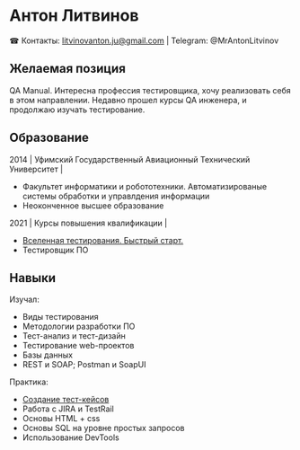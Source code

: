  # Антон Литвинов
☎ Контакты: litvinovanton.ju@gmail.com | Telegram: @MrAntonLitvinov
## Желаемая позиция
QA Manual. Интересна профессия тестировщика, хочу реализовать себя в этом направлении. Недавно прошел курсы QA инженера, и продолжаю изучать тестирование.
## Образование
2014 | Уфимский Государственный Авиационный Технический Университет |
- Факультет информатики и робототехники. Автоматизированые системы обработки и управлдения информации
- Неоконченное высшее образование

2021 | Курсы повышения квалификации |
- [Вселенная тестирования. Быстрый старт.](https://github.com/Notans/Notans/blob/main/Certificate%20of%20Completion_AntonL.pdf)
- Тестировщик ПО 

## Навыки
 Изучал:
- Виды тестирования
- Методологии разработки ПО
- Тест-анализ и тест-дизайн
- Тестирование web-проектов
- Базы данных
- REST и SOAP; Postman и SoapUI 

 Практика:
 - [Создание тест-кейсов](https://github.com/Notans/Notans/blob/main/Pictures/README.md)
 - Работа с JIRA и TestRail
 - Основы HTML + css
 - Основы SQL на уровне простых запросов 
 - Использование DevTools
